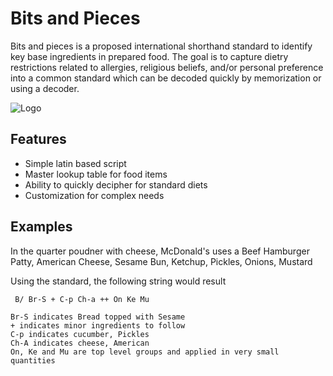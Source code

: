 
# Bits and Pieces


Bits and pieces is a proposed international shorthand  standard to identify key base ingredients in prepared food. The goal is to capture dietry restrictions related to allergies, religious beliefs, and/or personal preference into a common standard which can be decoded quickly by memorization or using a decoder.






![Logo](https://dev-to-uploads.s3.amazonaws.com/uploads/articles/th5xamgrr6se0x5ro4g6.png)


## Features

- Simple latin based script
- Master lookup table for food items
- Ability to quickly decipher for standard diets
- Customization for complex needs


## Examples

In the quarter poudner with cheese, McDonald's uses a Beef Hamburger Patty, American Cheese, Sesame Bun, Ketchup, Pickles, Onions, Mustard


Using the standard, the following string would result


```` B/ Br-S + C-p Ch-a ++ On Ke Mu````



````B/ - indicates Beef as a main ingredient
Br-S indicates Bread topped with Sesame
+ indicates minor ingredients to follow
C-p indicates cucumber, Pickles
Ch-A indicates cheese, American
On, Ke and Mu are top level groups and applied in very small quantities
````
